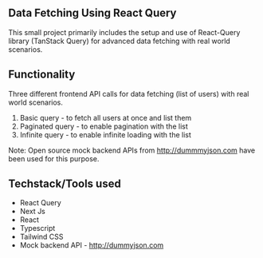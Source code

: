 ## Data Fetching Using React Query

This small project primarily includes the setup and use of React-Query library (TanStack Query) for advanced data fetching with real world scenarios.

## Functionality

Three different frontend API calls for data fetching (list of users) with real world scenarios.

1. Basic query - to fetch all users at once and list them
2. Paginated query - to enable pagination with the list
3. Infinite query - to enable infinite loading with the list

Note: Open source mock backend APIs from http://dummmyjson.com have been used for this purpose.

## Techstack/Tools used

- React Query
- Next Js
- React
- Typescript
- Tailwind CSS
- Mock backend API - http://dummyjson.com
